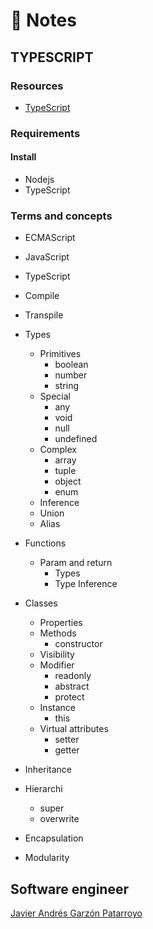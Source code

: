# :memo: Notes
## TYPESCRIPT

### Resources
* [TypeScript](https://www.typescriptlang.org/)

### Requirements
#### Install
* Nodejs
* TypeScript

### Terms and concepts
* ECMAScript
* JavaScript
* TypeScript
* Compile
* Transpile

* Types
  * Primitives
    - boolean
    - number
    - string
  * Special
    - any
    - void
    - null
    - undefined
  * Complex
    - array
    - tuple
    - object
    - enum
  * Inference
  * Union
  * Alias
* Functions
  * Param and return
    - Types
    - Type Inference
* Classes
  - Properties
  * Methods
    - constructor
  - Visibility
  * Modifier
    - readonly
    - abstract
    - protect
  * Instance
    - this
  * Virtual attributes
    - setter
    - getter
* Inheritance
* Hierarchi
  - super
  - overwrite
* Encapsulation
* Modularity

## Software engineer
[Javier Andrés Garzón Patarroyo](https://www.javierandresgp.com)
